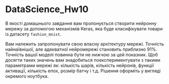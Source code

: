 # DataScience_Hw10

В якості домашнього завдання вам пропонується створити нейронну мережу за допомогою механізмів Keras, яка буде класифікувати товари із датасету `fashion_mnist`.

Вам належить запропонувати свою власну архітектуру мережі. Точність найнаївнішої, але адекватної нейромережі становить приблизно 91%. Точність вашої моделі повинна бути не нижчою за цей показник. Щоб досягти таких значень вам знадобиться поекспериментувати з такими параметрами мережі як: кількість шарів, кількість нейронів, функції активації, кількість епох, розмір батчу і т.д. Рішення оформіть у вигляді окремого ноутбука.
